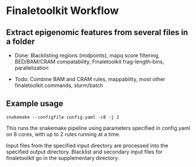 # Finaletoolkit Workflow

## Extract epigenomic features from several files in a folder 


* Done: Blacklisting regions (midpoints), mapq score filtering, BED/BAM/CRAM compatability, Finaletoolkit frag-length-bins, parallelization

* Todo: Combine BAM and CRAM rules, mappability, most other finaletoolkit commands, slurm/batch

## Example usage
`snakemake --configfile config.yaml -c8 -j 2`

This runs the snakemake pipeline using parameters specified in config.yaml on 8 cores, with up to 2 rules running at a time.

Input files from the specified input directory are processed into the specified output directory. Blacklist and secondary input files for finaletoolkit go in the supplementary directory.
